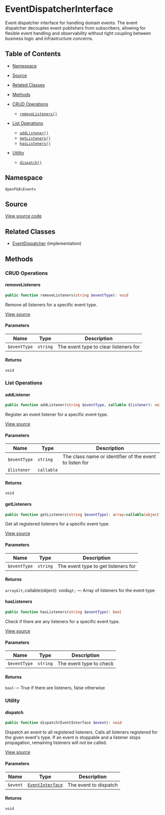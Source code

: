 # EventDispatcherInterface

Event dispatcher interface for handling domain events. The event dispatcher decouples event publishers from subscribers, allowing for flexible event handling and observability without tight coupling between business logic and infrastructure concerns.

## Table of Contents

- [Namespace](#namespace)
- [Source](#source)
- [Related Classes](#related-classes)
- [Methods](#methods)

- [CRUD Operations](#crud-operations)
  - [`removeListeners()`](#removelisteners)
- [List Operations](#list-operations)
  - [`addListener()`](#addlistener)
  - [`getListeners()`](#getlisteners)
  - [`hasListeners()`](#haslisteners)
- [Utility](#utility)
  - [`dispatch()`](#dispatch)

## Namespace

`OpenFGA\Events`

## Source

[View source code](https://github.com/evansims/openfga-php/blob/main/src/Events/EventDispatcherInterface.php)

## Related Classes

- [EventDispatcher](Events/EventDispatcher.md) (implementation)

## Methods

### CRUD Operations

#### removeListeners

```php
public function removeListeners(string $eventType): void

```

Remove all listeners for a specific event type.

[View source](https://github.com/evansims/openfga-php/blob/main/src/Events/EventDispatcherInterface.php#L56)

#### Parameters

| Name         | Type     | Description                           |
| ------------ | -------- | ------------------------------------- |
| `$eventType` | `string` | The event type to clear listeners for |

#### Returns

`void`

### List Operations

#### addListener

```php
public function addListener(string $eventType, callable $listener): void

```

Register an event listener for a specific event type.

[View source](https://github.com/evansims/openfga-php/blob/main/src/Events/EventDispatcherInterface.php#L22)

#### Parameters

| Name         | Type       | Description                                             |
| ------------ | ---------- | ------------------------------------------------------- |
| `$eventType` | `string`   | The class name or identifier of the event to listen for |
| `$listener`  | `callable` |                                                         |

#### Returns

`void`

#### getListeners

```php
public function getListeners(string $eventType): array<callable(object): void>

```

Get all registered listeners for a specific event type.

[View source](https://github.com/evansims/openfga-php/blob/main/src/Events/EventDispatcherInterface.php#L41)

#### Parameters

| Name         | Type     | Description                         |
| ------------ | -------- | ----------------------------------- |
| `$eventType` | `string` | The event type to get listeners for |

#### Returns

`array&lt;`callable(object): void`&gt;` — Array of listeners for the event type

#### hasListeners

```php
public function hasListeners(string $eventType): bool

```

Check if there are any listeners for a specific event type.

[View source](https://github.com/evansims/openfga-php/blob/main/src/Events/EventDispatcherInterface.php#L49)

#### Parameters

| Name         | Type     | Description             |
| ------------ | -------- | ----------------------- |
| `$eventType` | `string` | The event type to check |

#### Returns

`bool` — True if there are listeners, false otherwise

### Utility

#### dispatch

```php
public function dispatch(EventInterface $event): void

```

Dispatch an event to all registered listeners. Calls all listeners registered for the given event&#039;s type. If an event is stoppable and a listener stops propagation, remaining listeners will not be called.

[View source](https://github.com/evansims/openfga-php/blob/main/src/Events/EventDispatcherInterface.php#L33)

#### Parameters

| Name     | Type                                  | Description           |
| -------- | ------------------------------------- | --------------------- |
| `$event` | [`EventInterface`](EventInterface.md) | The event to dispatch |

#### Returns

`void`
